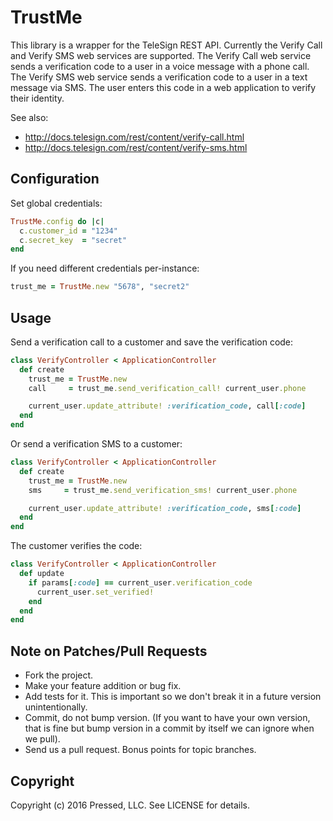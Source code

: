 # TrustMe

This library is a wrapper for the TeleSign REST API. Currently the Verify Call
and Verify SMS web services are supported. The Verify Call web service sends a
verification code to a user in a voice message with a phone call. The Verify
SMS web service sends a verification code to a user in a text message via SMS.
The user enters this code in a web application to verify their identity.

See also:
  - <http://docs.telesign.com/rest/content/verify-call.html>
  - <http://docs.telesign.com/rest/content/verify-sms.html>

## Configuration

Set global credentials:

```ruby
TrustMe.config do |c|
  c.customer_id = "1234"
  c.secret_key  = "secret"
end
```

If you need different credentials per-instance:

```ruby
trust_me = TrustMe.new "5678", "secret2"
```

## Usage

Send a verification call to a customer and save the verification code:

```ruby
class VerifyController < ApplicationController
  def create
    trust_me = TrustMe.new
    call     = trust_me.send_verification_call! current_user.phone

    current_user.update_attribute! :verification_code, call[:code]
  end
end
```

Or send a verification SMS to a customer:

```ruby
class VerifyController < ApplicationController
  def create
    trust_me = TrustMe.new
    sms     = trust_me.send_verification_sms! current_user.phone

    current_user.update_attribute! :verification_code, sms[:code]
  end
end
```

The customer verifies the code:

```ruby
class VerifyController < ApplicationController
  def update
    if params[:code] == current_user.verification_code
      current_user.set_verified!
    end
  end
end
```

## Note on Patches/Pull Requests

* Fork the project.
* Make your feature addition or bug fix.
* Add tests for it. This is important so we don't break it in a future version
  unintentionally.
* Commit, do not bump version. (If you want to have your own version, that is
  fine but bump version in a commit by itself we can ignore when we pull).
* Send us a pull request. Bonus points for topic branches.

## Copyright

Copyright (c) 2016 Pressed, LLC. See LICENSE for details.
